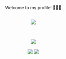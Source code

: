 <div align="center">
   Welcome to my profile! 👨🏻‍💻
</div>

<br>


<p align="center">
  <a href="https://skillicons.dev">
    <img src="https://skillicons.dev/icons?i=python,pytorch,sqlite,githubactions,jenkins,docker,aws,terraform" />
  </a>
</p>

<br>

<div align="center">
  <br>
  <img src="http://github-readme-streak-stats.herokuapp.com?user=ntsation&theme=neon-dark&hide_border=true&background=DD272700" />
</div>

<br>

<div align="center">
  <a href = "mailto:naathanmarinho11@gmail.com"><img src="https://img.shields.io/badge/-Gmail-%23333?style=for-the-badge&logo=gmail&logoColor=white" target="_blank"></a>
  <a href="https://www.linkedin.com/in/nathan-marinho-souza/" target="_blank"><img src="https://img.shields.io/badge/-LinkedIn-%230077B5?style=for-the-badge&logo=linkedin&logoColor=white" target="_blank"></a>
</div>

